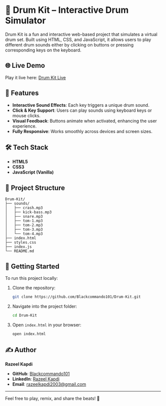 # 🥁 Drum Kit – Interactive Drum Simulator

Drum Kit is a fun and interactive web-based project that simulates a virtual drum set. Built using HTML, CSS, and JavaScript, it allows users to play different drum sounds either by clicking on buttons or pressing corresponding keys on the keyboard.

## 🌐 Live Demo

Play it live here: [Drum Kit Live](https://blackcommando101.github.io/Drum-Kit/)

## 📌 Features

- **Interactive Sound Effects**: Each key triggers a unique drum sound.
- **Click & Key Support**: Users can play sounds using keyboard keys or mouse clicks.
- **Visual Feedback**: Buttons animate when activated, enhancing the user experience.
- **Fully Responsive**: Works smoothly across devices and screen sizes.

## 🛠️ Tech Stack

- **HTML5**
- **CSS3**
- **JavaScript (Vanilla)**

## 📂 Project Structure

```
Drum-Kit/
├── sounds/
│   ├── crash.mp3
│   ├── kick-bass.mp3
│   ├── snare.mp3
│   ├── tom-1.mp3
│   ├── tom-2.mp3
│   ├── tom-3.mp3
│   └── tom-4.mp3
├── index.html
├── styles.css
├── index.js
└── README.md
```

## 🚀 Getting Started

To run this project locally:

1. Clone the repository:
   ```bash
   git clone https://github.com/Blackcommando101/Drum-Kit.git
   ```

2. Navigate into the project folder:
   ```bash
   cd Drum-Kit
   ```

3. Open `index.html` in your browser:
   ```bash
   open index.html
   ```

## ✍️ Author

**Razeel Kapdi**

- **GitHub**: [Blackcommando101](https://github.com/Blackcommando101)
- **LinkedIn**: [Razeel Kapdi](https://www.linkedin.com/in/razeel-kapdi-698955267/)
- **Email**: razeelkapdi2003@gmail.com

---

Feel free to play, remix, and share the beats! 🥁
